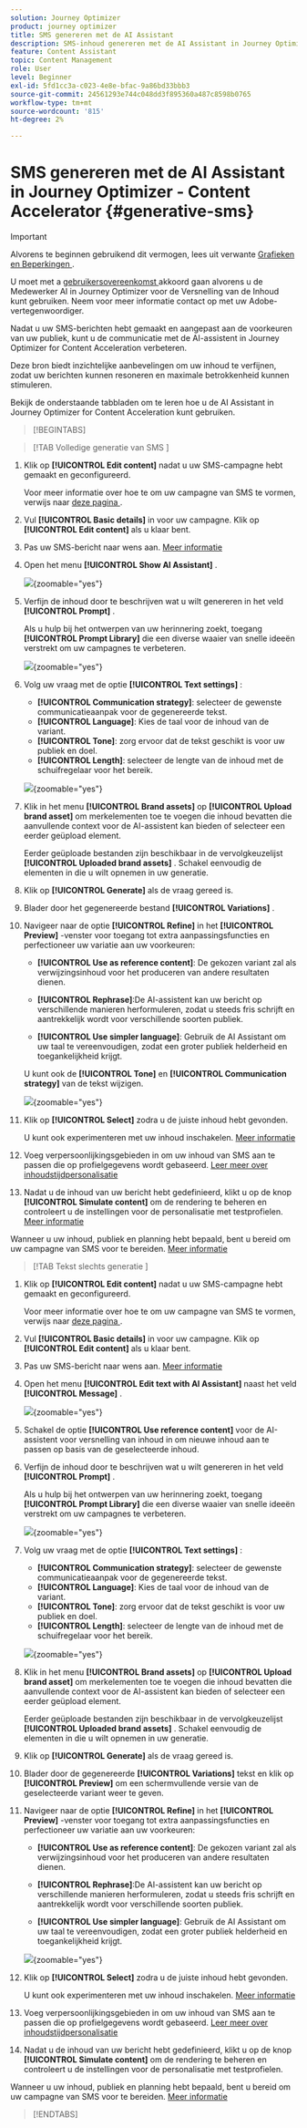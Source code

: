 ```yaml
---
solution: Journey Optimizer
product: journey optimizer
title: SMS genereren met de AI Assistant
description: SMS-inhoud genereren met de AI Assistant in Journey Optimizer for Content Acceleration
feature: Content Assistant
topic: Content Management
role: User
level: Beginner
exl-id: 5fd1cc3a-c023-4e8e-bfac-9a86bd33bbb3
source-git-commit: 24561293e744c048dd3f895360a487c8598b0765
workflow-type: tm+mt
source-wordcount: '815'
ht-degree: 2%

---
```


# SMS genereren met de AI Assistant in Journey Optimizer - Content Accelerator  {#generative-sms}

>[!IMPORTANT]
>
>Alvorens te beginnen gebruikend dit vermogen, lees uit verwante [ Grafieken en Beperkingen ](gs-generative.md#generative-guardrails).
></br>
>
>U moet met a [ gebruikersovereenkomst ](https://www.adobe.com/legal/licenses-terms/adobe-dx-gen-ai-user-guidelines.html) akkoord gaan alvorens u de Medewerker AI in Journey Optimizer voor de Versnelling van de Inhoud kunt gebruiken. Neem voor meer informatie contact op met uw Adobe-vertegenwoordiger.

Nadat u uw SMS-berichten hebt gemaakt en aangepast aan de voorkeuren van uw publiek, kunt u de communicatie met de AI-assistent in Journey Optimizer for Content Acceleration verbeteren.

Deze bron biedt inzichtelijke aanbevelingen om uw inhoud te verfijnen, zodat uw berichten kunnen resoneren en maximale betrokkenheid kunnen stimuleren.

Bekijk de onderstaande tabbladen om te leren hoe u de AI Assistant in Journey Optimizer for Content Acceleration kunt gebruiken.

>[!BEGINTABS]

>[!TAB  Volledige generatie van SMS ]

1. Klik op **[!UICONTROL Edit content]** nadat u uw SMS-campagne hebt gemaakt en geconfigureerd.

   Voor meer informatie over hoe te om uw campagne van SMS te vormen, verwijs naar [ deze pagina ](../sms/create-sms.md).

1. Vul **[!UICONTROL Basic details]** in voor uw campagne. Klik op **[!UICONTROL Edit content]** als u klaar bent.

1. Pas uw SMS-bericht naar wens aan. [Meer informatie](../sms/create-sms.md)

1. Open het menu **[!UICONTROL Show AI Assistant]** .

   ![](assets/sms-genai-1.png){zoomable="yes"}

1. Verfijn de inhoud door te beschrijven wat u wilt genereren in het veld **[!UICONTROL Prompt]** .

   Als u hulp bij het ontwerpen van uw herinnering zoekt, toegang **[!UICONTROL Prompt Library]** die een diverse waaier van snelle ideeën verstrekt om uw campagnes te verbeteren.

   ![](assets/sms-genai-2.png){zoomable="yes"}

1. Volg uw vraag met de optie **[!UICONTROL Text settings]** :

   * **[!UICONTROL Communication strategy]**: selecteer de gewenste communicatieaanpak voor de gegenereerde tekst.
   * **[!UICONTROL Language]**: Kies de taal voor de inhoud van de variant.
   * **[!UICONTROL Tone]**: zorg ervoor dat de tekst geschikt is voor uw publiek en doel.
   * **[!UICONTROL Length]**: selecteer de lengte van de inhoud met de schuifregelaar voor het bereik.

   ![](assets/sms-genai-3.png){zoomable="yes"}

1. Klik in het menu **[!UICONTROL Brand assets]** op **[!UICONTROL Upload brand asset]** om merkelementen toe te voegen die inhoud bevatten die aanvullende context voor de AI-assistent kan bieden of selecteer een eerder geüpload element.

   Eerder geüploade bestanden zijn beschikbaar in de vervolgkeuzelijst **[!UICONTROL Uploaded brand assets]** . Schakel eenvoudig de elementen in die u wilt opnemen in uw generatie.

1. Klik op **[!UICONTROL Generate]** als de vraag gereed is.

1. Blader door het gegenereerde bestand **[!UICONTROL Variations]** .

1. Navigeer naar de optie **[!UICONTROL Refine]** in het **[!UICONTROL Preview]** -venster voor toegang tot extra aanpassingsfuncties en perfectioneer uw variatie aan uw voorkeuren:

   * **[!UICONTROL Use as reference content]**: De gekozen variant zal als verwijzingsinhoud voor het produceren van andere resultaten dienen.

   * **[!UICONTROL Rephrase]**:De AI-assistent kan uw bericht op verschillende manieren herformuleren, zodat u steeds fris schrijft en aantrekkelijk wordt voor verschillende soorten publiek.

   * **[!UICONTROL Use simpler language]**: Gebruik de AI Assistant om uw taal te vereenvoudigen, zodat een groter publiek helderheid en toegankelijkheid krijgt.

   U kunt ook de **[!UICONTROL Tone]** en **[!UICONTROL Communication strategy]** van de tekst wijzigen.

   ![](assets/sms-genai-4.png){zoomable="yes"}

1. Klik op **[!UICONTROL Select]** zodra u de juiste inhoud hebt gevonden.

   U kunt ook experimenteren met uw inhoud inschakelen. [Meer informatie](generative-experimentation.md)

1. Voeg verpersoonlijkingsgebieden in om uw inhoud van SMS aan te passen die op profielgegevens wordt gebaseerd. [ Leer meer over inhoudstijdpersonalisatie ](../personalization/personalize.md)

1. Nadat u de inhoud van uw bericht hebt gedefinieerd, klikt u op de knop **[!UICONTROL Simulate content]** om de rendering te beheren en controleert u de instellingen voor de personalisatie met testprofielen. [Meer informatie](../personalization/personalize.md)

Wanneer u uw inhoud, publiek en planning hebt bepaald, bent u bereid om uw campagne van SMS voor te bereiden. [Meer informatie](../campaigns/review-activate-campaign.md)

>[!TAB  Tekst slechts generatie ]

1. Klik op **[!UICONTROL Edit content]** nadat u uw SMS-campagne hebt gemaakt en geconfigureerd.

   Voor meer informatie over hoe te om uw campagne van SMS te vormen, verwijs naar [ deze pagina ](../sms/create-sms.md).

1. Vul **[!UICONTROL Basic details]** in voor uw campagne. Klik op **[!UICONTROL Edit content]** als u klaar bent.

1. Pas uw SMS-bericht naar wens aan. [Meer informatie](../sms/create-sms.md)

1. Open het menu **[!UICONTROL Edit text with AI Assistant]** naast het veld **[!UICONTROL Message]** .

   ![](assets/sms-text-genai-1.png){zoomable="yes"}

1. Schakel de optie **[!UICONTROL Use reference content]** voor de AI-assistent voor versnelling van inhoud in om nieuwe inhoud aan te passen op basis van de geselecteerde inhoud.

1. Verfijn de inhoud door te beschrijven wat u wilt genereren in het veld **[!UICONTROL Prompt]** .

   Als u hulp bij het ontwerpen van uw herinnering zoekt, toegang **[!UICONTROL Prompt Library]** die een diverse waaier van snelle ideeën verstrekt om uw campagnes te verbeteren.

   ![](assets/sms-text-genai-2.png){zoomable="yes"}

1. Volg uw vraag met de optie **[!UICONTROL Text settings]** :

   * **[!UICONTROL Communication strategy]**: selecteer de gewenste communicatieaanpak voor de gegenereerde tekst.
   * **[!UICONTROL Language]**: Kies de taal voor de inhoud van de variant.
   * **[!UICONTROL Tone]**: zorg ervoor dat de tekst geschikt is voor uw publiek en doel.
   * **[!UICONTROL Length]**: selecteer de lengte van de inhoud met de schuifregelaar voor het bereik.

   ![](assets/sms-text-genai-3.png){zoomable="yes"}

1. Klik in het menu **[!UICONTROL Brand assets]** op **[!UICONTROL Upload brand asset]** om merkelementen toe te voegen die inhoud bevatten die aanvullende context voor de AI-assistent kan bieden of selecteer een eerder geüpload element.

   Eerder geüploade bestanden zijn beschikbaar in de vervolgkeuzelijst **[!UICONTROL Uploaded brand assets]** . Schakel eenvoudig de elementen in die u wilt opnemen in uw generatie.

1. Klik op **[!UICONTROL Generate]** als de vraag gereed is.

1. Blader door de gegenereerde **[!UICONTROL Variations]** tekst en klik op **[!UICONTROL Preview]** om een schermvullende versie van de geselecteerde variant weer te geven.

1. Navigeer naar de optie **[!UICONTROL Refine]** in het **[!UICONTROL Preview]** -venster voor toegang tot extra aanpassingsfuncties en perfectioneer uw variatie aan uw voorkeuren:

   * **[!UICONTROL Use as reference content]**: De gekozen variant zal als verwijzingsinhoud voor het produceren van andere resultaten dienen.

   * **[!UICONTROL Rephrase]**:De AI-assistent kan uw bericht op verschillende manieren herformuleren, zodat u steeds fris schrijft en aantrekkelijk wordt voor verschillende soorten publiek.

   * **[!UICONTROL Use simpler language]**: Gebruik de AI Assistant om uw taal te vereenvoudigen, zodat een groter publiek helderheid en toegankelijkheid krijgt.

   ![](assets/sms-text-genai-4.png){zoomable="yes"}

1. Klik op **[!UICONTROL Select]** zodra u de juiste inhoud hebt gevonden.

   U kunt ook experimenteren met uw inhoud inschakelen. [Meer informatie](generative-experimentation.md)

1. Voeg verpersoonlijkingsgebieden in om uw inhoud van SMS aan te passen die op profielgegevens wordt gebaseerd. [ Leer meer over inhoudstijdpersonalisatie ](../personalization/personalize.md)

1. Nadat u de inhoud van uw bericht hebt gedefinieerd, klikt u op de knop **[!UICONTROL Simulate content]** om de rendering te beheren en controleert u de instellingen voor de personalisatie met testprofielen.

Wanneer u uw inhoud, publiek en planning hebt bepaald, bent u bereid om uw campagne van SMS voor te bereiden. [Meer informatie](../campaigns/review-activate-campaign.md)

>[!ENDTABS]
